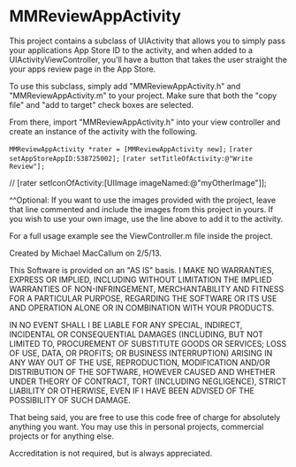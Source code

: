 MMReviewAppActivity
===================

This project contains a subclass of UIActivity that allows you to simply pass your applications App Store ID to the activity, and when added to a UIActivityViewController, you'll have a button that takes the user straight the your apps review page in the App Store.


To use this subclass, simply add "MMReviewAppActivity.h" and "MMReviewAppActivity.m" to your project. Make sure that both the "copy file" and "add to target" check boxes are selected.

From there, import "MMReviewAppActivity.h" into your view controller and create an instance of the activity with the following.

```MMReviewAppActivity *rater = [MMReviewAppActivity new];```
```[rater setAppStoreAppID:538725002];```
```[rater setTitleOfActivity:@"Write Review"];```


//    [rater setIconOfActivity:[UIImage imageNamed:@"myOtherImage"]];


^^Optional: If you want to use the images provided with the project, leave that line commented and include the images from this project in yours. If you wish to use your own image, use the line above to add it to the activity.

For a full usage example see the ViewController.m file inside the project.


Created by Michael MacCallum on 2/5/13. 

This Software is provided on an "AS IS" basis. I MAKE NO WARRANTIES, EXPRESS OR IMPLIED, INCLUDING WITHOUT LIMITATION THE IMPLIED WARRANTIES OF NON-INFRINGEMENT, MERCHANTABILITY AND FITNESS FOR A PARTICULAR PURPOSE, REGARDING THE SOFTWARE OR ITS USE AND OPERATION ALONE OR IN COMBINATION WITH YOUR PRODUCTS.

IN NO EVENT SHALL I BE LIABLE FOR ANY SPECIAL, INDIRECT, INCIDENTAL OR CONSEQUENTIAL DAMAGES (INCLUDING, BUT NOT LIMITED TO, PROCUREMENT OF SUBSTITUTE GOODS OR SERVICES; LOSS OF USE, DATA, OR PROFITS; OR BUSINESS INTERRUPTION) ARISING IN ANY WAY OUT OF THE USE, REPRODUCTION, MODIFICATION AND/OR DISTRIBUTION OF THE SOFTWARE, HOWEVER CAUSED AND WHETHER UNDER THEORY OF CONTRACT, TORT (INCLUDING NEGLIGENCE), STRICT LIABILITY OR OTHERWISE, EVEN IF I HAVE BEEN ADVISED OF THE POSSIBILITY OF SUCH DAMAGE.

That being said, you are free to use this code free of charge for absolutely anything you want. You may use this in personal projects, commercial projects or for anything else.

Accreditation is not required, but is always appreciated.
